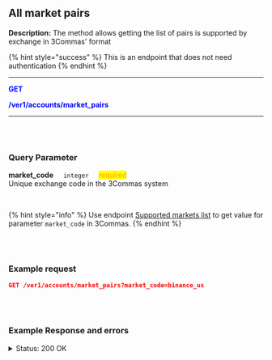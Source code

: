## All market pairs<br>

**Description:** The method allows getting the list of pairs is supported by exchange in 3Commas' format<br>

{% hint style="success" %}
This is an endpoint that does not need authentication
{% endhint %}
<br>

-------- 

<mark style="color:blue;background-color:white"><strong>GET</strong>

<mark style="color:blue;background-color:white"><strong>/ver1/accounts/market_pairs</strong>

-------- 
<br>
<br>

### Query Parameter<br>

<p>
   <strong>market_code</strong>&nbsp;&nbsp;&nbsp;&nbsp;&nbsp;<code>integer</code>&nbsp;&nbsp;&nbsp;&nbsp;&nbsp;<mark style="color:orange">required</mark><br>
   Unique exchange code in the 3Commas system
</p>
<br>

{% hint style="info" %}
Use endpoint [Supported markets list](/docs/Market%20data/Supported%20markets%20list.md) to get value for parameter <code>market_code</code> in 3Commas.
{% endhint %}

<br>
<br>

### Example request<br>

```json
GET /ver1/accounts/market_pairs?market_code=binance_us
```
<br>
<br>

### Example Response and errors<br>
<details>
<summary>Status: 200 OK</summary><br>

```json
[
"BTC_ETH",
"BTC_LTC",
"BTC_BNB",
"BTC_NEO",
"ETH_QTUM",
"ETH_EOS",
"ETH_SNT",
"ETH_BNT",
"BTC_GAS",
"ETH_BNB",
"USDT_BTC",
]
```
</details>


